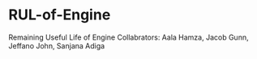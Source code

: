 # RUL-of-Engine
Remaining Useful Life of Engine
Collabrators: Aala Hamza, Jacob Gunn, Jeffano John, Sanjana Adiga
